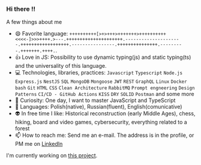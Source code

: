 ### Hi there :bangbang:

A few things about me

- 😄 Favorite language: `++++++++++[>+>+++>+++++++>++++++++++<<<<-]>>>++++.>---.+++++++++++++++++++++.---------------------.++++++++++++++++++.----------------.+++++++++++++++.---------.+++++++.++++.`. 
- :+1: Love in JS: Possibility to use dynamic typing(js) and static typing(ts) and the universality of this language.
- :computer: Technologies, libraries, practices: `Javascript` `Typescript` `Node.js` `Express.js` `NestJS` `SQL` `MongoDB` `Mongoose` `JWT` `REST` `GraphQL` `Linux` `Docker` `bash` `Git` `HTML` `CSS` `Clean Architecture` `RabbitMQ` `Prompt engneering` `Design Patterns` `CI/CD - GitHub Actions` `KISS` `DRY` `SOLID` `Postman`  and some more
- 🎉 Curiosity: One day, I want to master JavaScript and TypeScript
- :closed_book: Languages: Polish(native), Russian(fluent), English(comunicative)
- :alien: In free time I like: Historical reconstruction (early Middle Ages), chess, hiking, board and video games, cybersecurity, everything related to a forest
- 📫 How to reach me: Send me an e-mail. The address is in the profile, or PM me on [LinkedIn](https://www.linkedin.com/in/szymon-f-8b30a4171/)

I'm currently working on [this project](https://github.com/Iicytower/openChat).
